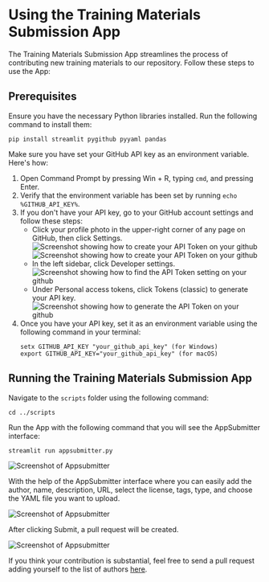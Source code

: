 # Using the Training Materials Submission App

The Training Materials Submission App streamlines the process of contributing new training materials to our repository. Follow these steps to use the App:

## Prerequisites

Ensure you have the necessary Python libraries installed. Run the following command to install them:

```
pip install streamlit pygithub pyyaml pandas
```

Make sure you have set your GitHub API key as an environment variable. Here's how:

1. Open Command Prompt by pressing Win + R, typing `cmd`, and pressing Enter.
2. Verify that the environment variable has been set by running `echo %GITHUB_API_KEY%`.
3. If you don't have your API key, go to your GitHub account settings and follow these steps:
    - Click your profile photo in the upper-right corner of any page on GitHub, then click Settings.
    ![Screenshot showing how to create your API Token on your github](set_api_key_1.png)
    ![Screenshot showing how to create your API Token on your github](set_api_key_2.png)
    - In the left sidebar, click Developer settings.
    ![Screenshot showing how to find the API Token setting on your github](set_api_key_3.png)
    - Under Personal access tokens, click Tokens (classic) to generate your API key.
    ![Screenshot showing how to generate the API Token on your github](set_api_key_4.png)
4. Once you have your API key, set it as an environment variable using the following command in your terminal:
    ```
    setx GITHUB_API_KEY "your_github_api_key" (for Windows)
    export GITHUB_API_KEY="your_github_api_key" (for macOS)
    ```

## Running the Training Materials Submission App

Navigate to the `scripts` folder using the following command:

```
cd ../scripts
```

Run the App with the following command that you will see the AppSubmitter interface:

```
streamlit run appsubmitter.py
```
![Screenshot of Appsubmitter](appsubmitter.png)

With the help of the AppSubmitter interface where you can easily add the author, name, description, URL, select the license, tags, type, and choose the YAML file you want to upload.

![Screenshot of Appsubmitter](appsubmitter_2.png)

After clicking Submit, a pull request will be created.

![Screenshot of Appsubmitter](appsubmitter_3.png)

If you think your contribution is substantial, feel free to send a pull request adding yourself to the list of authors [here](https://github.com/NFDI4BIOIMAGE/training/blob/main/docs/_config.yml#L2).




















